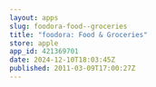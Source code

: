 ```yaml
---
layout: apps
slug: foodora-food--groceries
title: "foodora: Food & Groceries"
store: apple
app_id: 421369701
date: 2024-12-10T18:03:45Z
published: 2011-03-09T17:00:27Z
---
```


